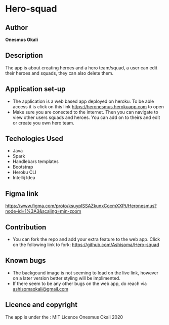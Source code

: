 # Hero-squad

## Author
**Onesmus Okali**

## Description
The app is about creating heroes and a hero team/squad,  a user can edit their heroes and squads, they can also delete them. 

## Application set-up
- The application is a web based app deployed on heroku. To be able access it is click on this link https://heronesmus.herokuapp.com to open
- Make sure you are conected to the internet. Then you can navigate to view other users squads and heroes. You can add on to theirs and edit or create you own
hero team.

## Techologies Used
- Java
- Spark
- Handlebars templates
- Bootstrap
- Heroku CLI
- Intellij Idea

## Figma link
https://www.figma.com/proto/ksuyplSSAZkunxCocmXXPt/Heronesmus?node-id=1%3A3&scaling=min-zoom

## Contribution
- You can fork the repo and add your extra feature to the web app. Click on the following link to fork:
  https://github.com/Ashisoma/Hero-squad
  
## Known bugs
- The backgound image is not seeming to load on the live link, however on a later version better styling will be implimented.
- If there seem to be any other bugs on the web app, do reach via ashisomaokali@gmail.com

## Licence and copyright 
The app is under the :
   MIT Licence Onesmus Okali 2020
